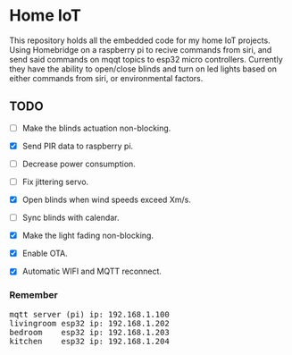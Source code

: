 # Home IoT
This repository holds all the embedded code for my home IoT projects. 
Using Homebridge on a raspberry pi to recive commands from siri, and send said commands on mqqt topics to esp32 micro controllers. Currently they have the ability to open/close blinds and turn on led lights based on either commands from siri, or environmental factors.

## TODO
- [ ] Make the blinds actuation non-blocking.
- [x] Send PIR data to raspberry pi.
- [ ] Decrease power consumption.
- [ ] Fix jittering servo.
- [x] Open blinds when wind speeds exceed Xm/s.
- [ ] Sync blinds with calendar.
 
- [x] Make the light fading non-blocking.
- [x] Enable OTA.
- [x] Automatic WIFI and MQTT reconnect.




### Remember
<pre>
mqtt server (pi) ip: 192.168.1.100
livingroom esp32 ip: 192.168.1.202
bedroom    esp32 ip: 192.168.1.203
kitchen    esp32 ip: 192.168.1.204
</pre>
